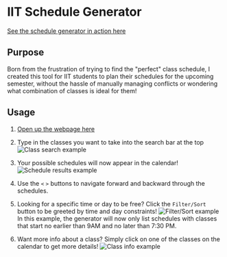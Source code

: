 # IIT Schedule Generator

[See the schedule generator in action here](https://camero2734.github.io/iitschedulegen/)

## Purpose
Born from the frustration of trying to find the "perfect" class schedule, I created this tool for IIT students to plan their schedules for the upcoming semester, without the hassle of manually managing conflicts or wondering what combination of classes is ideal for them!

## Usage
1. [Open up the webpage here](https://camero2734.github.io/iitschedulegen/)

2. Type in the classes you want to take into the search bar at the top
![Class search example](https://i.imgur.com/5B0rQsf.png "Freshman year is fun")

3. Your possible schedules will now appear in the calendar!
![Schedule results example](https://i.imgur.com/JvyuEl5.png "It's like magic")

4. Use the `<` `>` buttons to navigate forward and backward through the schedules.

5. Looking for a specific time or day to be free? Click the `Filter/Sort` button to be greeted by time and day constraints!
![Filter/Sort example](https://i.imgur.com/QexlvGJ.png "8AM classes be gone")
In this example, the generator will now only list schedules with classes that start no earlier than 9AM and no later than 7:30 PM.

6. Want more info about a class? Simply click on one of the classes on the calendar to get more details!
![Class info example](https://i.imgur.com/RQeawyj.png "Popup when you click a scheduled class")
